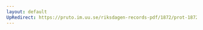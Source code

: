 ```yaml
---
layout: default
UpRedirect: https://pruto.im.uu.se/riksdagen-records-pdf/1872/prot-1872--ak--309/prot-1872--ak--309_049.pdf
---
```

